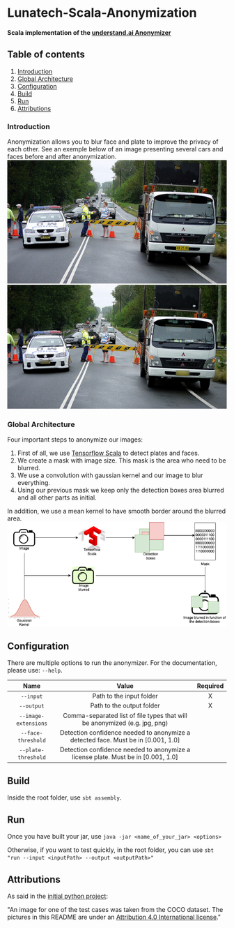 
# Lunatech-Scala-Anonymization  

#### Scala implementation of the [understand.ai Anonymizer](https://github.com/understand-ai/anonymizer)
 
## Table of contents
1. [Introduction](#introduction)
2. [Global Architecture](#globalArchitecture)
3. [Configuration](#configuration)
4. [Build](#build)
5. [Run](#run)
6. [Attributions](#attributions)

### Introduction <a name="introduction"></a>
Anonymization allows you to blur face and plate to improve the privacy of each other.
See an exemple below of an image presenting several cars and faces before and after anonymization.
![Image example cars before](/images/input/cars.jpg)
![Image example cars after](/images/out/anonymized_cars.jpg)

### Global Architecture <a name="globalArchitecture"></a>
Four important steps to anonymize our images:
1. First of all, we use [Tensorflow Scala](https://github.com/eaplatanios/tensorflow_scala) to detect plates and faces.
2. We create a mask with image size. This mask is the area who need to be blurred.
3. We use a convolution with gaussian kernel and our image to blur everything.
4. Using our previous mask we keep only the detection boxes area blurred and all other parts as initial.

In addition, we use a mean kernel to have smooth border around the blurred area.
![Diagram Global architecture](/images/documentation/diagramGeneral.png)

## Configuration <a name="configuration"></a>
There are multiple options to run the anonymizer.
For the documentation, please use: `--help`.

| Name                   |                          Value                                                     |  Required |
|:----------------------:|:----------------------------------------------------------------------------------:|:---------:|
| `--input`              | Path to the input folder                                                           |    X      |
| `--output`             | Path to the output folder                                                          |    X      |
| `--image-extensions`   | Comma-separated list of file types that will be anonymized (e.g. jpg, png)         |           |
| `--face-threshold`     | Detection confidence needed to anonymize a detected face. Must be in [0.001, 1.0]  |           |
| `--plate-threshold`    | Detection confidence needed to anonymize a license plate. Must be in [0.001, 1.0]  |           |


## Build <a name="build"></a>
Inside the root folder, use `sbt assembly`.

## Run <a name="run"></a>
Once you have built your jar, use `java -jar <name_of_your_jar> <options>`

Otherwise, if you want to test quickly, in the root folder, you can use `sbt "run --input <inputPath> --output <outputPath>"
`
## Attributions <a name="attributions"></a>
As said in the [initial python project](https://github.com/understand-ai/anonymizer):

"An image for one of the test cases was taken from the COCO dataset.
 The pictures in this README are under an [Attribution 4.0 International license](https://creativecommons.org/licenses/by/4.0/legalcode)."
